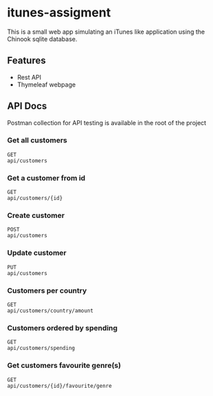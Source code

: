 # itunes-assigment
This is a small web app simulating an iTunes like application using the Chinook sqlite database.

## Features
  - Rest API
  - Thymeleaf webpage

## API Docs
Postman collection for API testing is available in the root of the project 

### Get all customers
```
GET
api/customers
```

### Get a customer from id
```
GET
api/customers/{id}
```

### Create customer
```
POST
api/customers
```

### Update customer
```
PUT
api/customers
```

### Customers per country
```
GET
api/customers/country/amount
```

### Customers ordered by spending
```
GET
api/customers/spending
```

### Get customers favourite genre(s)
```
GET
api/customers/{id}/favourite/genre
```
